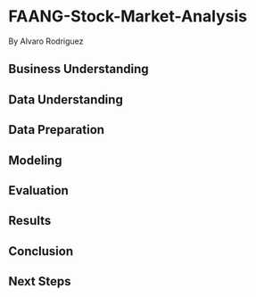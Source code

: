 # FAANG-Stock-Market-Analysis
By Alvaro Rodriguez
## Business Understanding

## Data Understanding

## Data Preparation

## Modeling

## Evaluation

## Results

## Conclusion

## Next Steps
